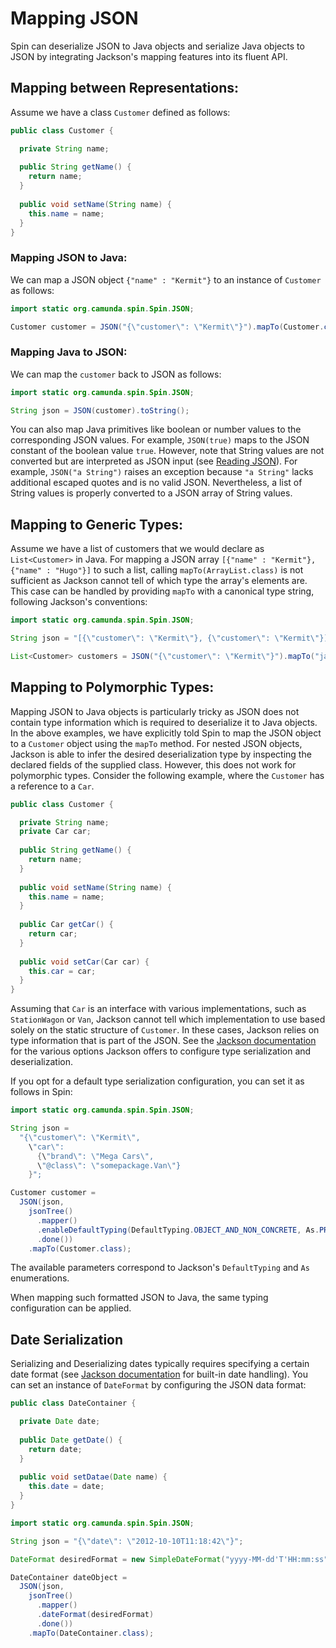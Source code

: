 # Mapping JSON

Spin can deserialize JSON to Java objects and serialize Java objects to JSON by integrating Jackson's mapping features into its fluent API.

## Mapping between Representations:

Assume we have a class `Customer` defined as follows:

```java
public class Customer {

  private String name;
  
  public String getName() {
    return name;
  }
  
  public void setName(String name) {
    this.name = name;
  }
}
```

### Mapping JSON to Java:

We can map a JSON object `{"name" : "Kermit"}` to an instance of `Customer` as follows:

```java
import static org.camunda.spin.Spin.JSON;

Customer customer = JSON("{\"customer\": \"Kermit\"}").mapTo(Customer.class);
```

### Mapping Java to JSON:

We can map the `customer` back to JSON as follows:

```java
import static org.camunda.spin.Spin.JSON;

String json = JSON(customer).toString();
```

You can also map Java primitives like boolean or number values to the corresponding JSON values. For example, `JSON(true)` maps to the JSON constant of the boolean value `true`. However, note that String values are not converted but are interpreted as JSON input (see [Reading JSON][reading-json]). For example, `JSON("a String")` raises an exception because `"a String"` lacks additional escaped quotes and is no valid JSON. Nevertheless, a list of String values is properly converted to a JSON array of String values.

## Mapping to Generic Types:

Assume we have a list of customers that we would declare as `List<Customer>` in Java. For mapping a JSON array `[{"name" : "Kermit"}, {"name" : "Hugo"}]` to such a list, calling `mapTo(ArrayList.class)` is not sufficient as Jackson cannot tell of which type the array's elements are. This case can be handled by providing `mapTo` with a canonical type string, following Jackson's conventions:

```java
import static org.camunda.spin.Spin.JSON;

String json = "[{\"customer\": \"Kermit\"}, {\"customer\": \"Kermit\"}]"

List<Customer> customers = JSON("{\"customer\": \"Kermit\"}").mapTo("java.util.ArrayList<somepackage.Customer>");
```

## Mapping to Polymorphic Types:

Mapping JSON to Java objects is particularly tricky as JSON does not contain type information which is required to deserialize it to Java objects. In the above examples, we have explicitly told Spin to map the JSON object to a `Customer` object using the `mapTo` method. For nested JSON objects, Jackson is able to infer the desired deserialization type by inspecting the declared fields of the supplied class. However, this does not work for polymorphic types. Consider the following example, where the `Customer` has a reference to a `Car`. 

```java
public class Customer {

  private String name;
  private Car car;
  
  public String getName() {
    return name;
  }
  
  public void setName(String name) {
    this.name = name;
  }
  
  public Car getCar() {
    return car;
  }
  
  public void setCar(Car car) {
    this.car = car;
  }
}
```

Assuming that `Car` is an interface with various implementations, such as `StationWagon` or `Van`, Jackson cannot tell which implementation to use based solely on the static structure of `Customer`. In these cases, Jackson relies on type information that is part of the JSON. See the [Jackson documentation][jackson-polymorphy] for the various options Jackson offers to configure type serialization and deserialization. 

If you opt for a default type serialization configuration, you can set it as follows in Spin:

```java
import static org.camunda.spin.Spin.JSON;

String json = 
  "{\"customer\": \"Kermit\", 
    \"car\": 
      {\"brand\": \"Mega Cars\",
      \"@class\": \"somepackage.Van\"}
    }";

Customer customer = 
  JSON(json, 
    jsonTree()
      .mapper()
      .enableDefaultTyping(DefaultTyping.OBJECT_AND_NON_CONCRETE, As.PROPERTY)
      .done())
    .mapTo(Customer.class);
```

The available parameters correspond to Jackson's `DefaultTyping` and `As` enumerations.

When mapping such formatted JSON to Java, the same typing configuration can be applied.

## Date Serialization

Serializing and Deserializing dates typically requires specifying a certain date format (see [Jackson documentation][jackson-date] for built-in date handling). You can set an instance of `DateFormat` by configuring the JSON data format:

```java
public class DateContainer {

  private Date date;
  
  public Date getDate() {
    return date;
  }
  
  public void setDatae(Date name) {
    this.date = date;
  }
}
```

```java
import static org.camunda.spin.Spin.JSON;

String json = "{\"date\": \"2012-10-10T11:18:42\"}";

DateFormat desiredFormat = new SimpleDateFormat("yyyy-MM-dd'T'HH:mm:ss");

DateContainer dateObject = 
  JSON(json, 
    jsonTree()
      .mapper()
      .dateFormat(desiredFormat)
      .done())
    .mapTo(DateContainer.class);
```

[jackson-polymorphy]: http://wiki.fasterxml.com/JacksonPolymorphicDeserialization
[jackson-date]: http://wiki.fasterxml.com/JacksonFAQDateHandling
[reading-json]: reading-json.md